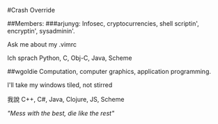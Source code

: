 #Crash Override 

##Members:
###arjunyg:
Infosec, cryptocurrencies, shell scriptin', encryptin', sysadminin'. 

Ask me about my .vimrc

Ich sprach Python, C, Obj-C, Java, Scheme

##wgoldie
Computation, computer graphics, application programming.

I'll take my windows tiled, not stirred

我說 C++, C#, Java, Clojure, JS, Scheme

*"Mess with the best, die like the rest"*

